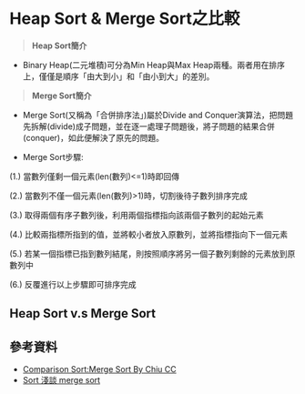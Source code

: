 # **Heap Sort & Merge Sort之比較**

> **Heap Sort簡介** 
* Binary Heap(二元堆積)可分為Min Heap與Max Heap兩種。兩者用在排序上，僅僅是順序「由大到小」和「由小到大」的差別。

> **Merge Sort簡介**
* Merge Sort(又稱為「合併排序法」)屬於Divide and Conquer演算法，把問題先拆解(divide)成子問題，並在逐一處理子問題後，將子問題的結果合併(conquer)，如此便解決了原先的問題。

* Merge Sort步驟:

 (1.) 當數列僅剩一個元素(len(數列)<=1)時即回傳
 
 (2.) 當數列不僅一個元素(len(數列)>1)時，切割後待子數列排序完成
 
 (3.) 取得兩個有序子數列後，利用兩個指標指向該兩個子數列的起始元素
 
 (4.) 比較兩指標所指到的值，並將較小者放入原數列，並將指標指向下一個元素
 
 (5.) 若某一個指標已指到數列結尾，則按照順序將另一個子數列剩餘的元素放到原數列中
 
 (6.) 反覆進行以上步驟即可排序完成

## **Heap Sort v.s Merge Sort**

## **參考資料**
* [Comparison Sort:Merge Sort By Chiu CC](http://alrightchiu.github.io/SecondRound/comparison-sort-merge-sorthe-bing-pai-xu-fa.html)
* [Sort 淺談 merge sort](https://blog.kuoe0.tw/posts/2013/03/06/sort-about-merge-sort/)
